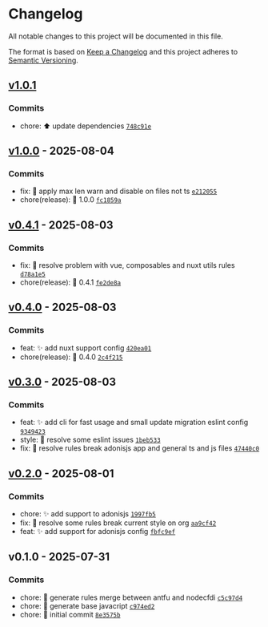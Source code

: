 # Changelog

All notable changes to this project will be documented in this file.

The format is based on [Keep a Changelog](https://keepachangelog.com/en/1.0.0/)
and this project adheres to [Semantic Versioning](https://semver.org/spec/v2.0.0.html).

## [v1.0.1](https://luffynando.github.com/eienjs/eslint-config/compare/v1.0.0...v1.0.1)

### Commits

- chore: :arrow_up: update dependencies [`748c91e`](https://luffynando.github.com/eienjs/eslint-config/commit/748c91e74daa8e491a3de39c46840f897bdfce94)

## [v1.0.0](https://luffynando.github.com/eienjs/eslint-config/compare/v0.4.1...v1.0.0) - 2025-08-04

### Commits

- fix: :bug: apply max len warn and disable on files not ts [`e212055`](https://luffynando.github.com/eienjs/eslint-config/commit/e2120550607544c7a21fc0f50639c3d361e9e25c)
- chore(release): :tada: 1.0.0 [`fc1859a`](https://luffynando.github.com/eienjs/eslint-config/commit/fc1859aa1d5d47156c288dc22741549fcfeed1a8)

## [v0.4.1](https://luffynando.github.com/eienjs/eslint-config/compare/v0.4.0...v0.4.1) - 2025-08-03

### Commits

- fix: :bug: resolve problem with vue, composables and nuxt utils rules [`d78a1e5`](https://luffynando.github.com/eienjs/eslint-config/commit/d78a1e576585c90b8528a33fd15caec0ad70dc05)
- chore(release): :tada: 0.4.1 [`fe2de8a`](https://luffynando.github.com/eienjs/eslint-config/commit/fe2de8a24041f0d91c64efb0112bb5c29dd0612b)

## [v0.4.0](https://luffynando.github.com/eienjs/eslint-config/compare/v0.3.0...v0.4.0) - 2025-08-03

### Commits

- feat: :sparkles: add nuxt support config [`420ea01`](https://luffynando.github.com/eienjs/eslint-config/commit/420ea01a17152d37b91e22c0b7eadddf02723ffb)
- chore(release): :tada: 0.4.0 [`2c4f215`](https://luffynando.github.com/eienjs/eslint-config/commit/2c4f215fa8bb0f4eb92efa12b04591933f007d32)

## [v0.3.0](https://luffynando.github.com/eienjs/eslint-config/compare/v0.2.0...v0.3.0) - 2025-08-03

### Commits

- feat: :sparkles: add cli for fast usage and small update migration eslint config [`9349423`](https://luffynando.github.com/eienjs/eslint-config/commit/9349423dfe2a80fa782638f6f10b539fa18b4991)
- style: :rotating_light: resolve some eslint issues [`1beb533`](https://luffynando.github.com/eienjs/eslint-config/commit/1beb533074cbe2949ab34eee08e6a9091cc012a7)
- fix: :bug: resolve rules break adonisjs app and general ts and js files [`47440c0`](https://luffynando.github.com/eienjs/eslint-config/commit/47440c0d4d49405cf2deec6a79275fe3e9b3baca)

## [v0.2.0](https://luffynando.github.com/eienjs/eslint-config/compare/v0.1.0...v0.2.0) - 2025-08-01

### Commits

- chore: :sparkles: add support to adonisjs [`1997fb5`](https://luffynando.github.com/eienjs/eslint-config/commit/1997fb5fabc047a7fadc4b7d5b4fb55eaf36e0c9)
- fix: :bug: resolve some rules break current style on org [`aa9cf42`](https://luffynando.github.com/eienjs/eslint-config/commit/aa9cf42b995c8c53de2abdc1a035aac3c9894b9e)
- feat: :sparkles: add support for adonisjs config [`fbfc9ef`](https://luffynando.github.com/eienjs/eslint-config/commit/fbfc9efbac831a5cf25ce936958311d6778d5116)

## v0.1.0 - 2025-07-31

### Commits

- chore: :construction: generate rules merge between antfu and nodecfdi [`c5c97d4`](https://luffynando.github.com/eienjs/eslint-config/commit/c5c97d4248439350d5420cf508aaf0d321bd80a2)
- chore: :construction: generate base javacript [`c974ed2`](https://luffynando.github.com/eienjs/eslint-config/commit/c974ed23fe73b11c75a56c110ec6c9db9b9998c7)
- chore: :tada: initial commit [`8e3575b`](https://luffynando.github.com/eienjs/eslint-config/commit/8e3575b54b0e558f433a3fbaf7e90f0a6503b4d4)
